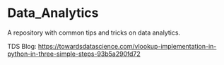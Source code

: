 # Data_Analytics
A repository with common tips and tricks on data analytics.

TDS Blog: https://towardsdatascience.com/vlookup-implementation-in-python-in-three-simple-steps-93b5a290fd72
